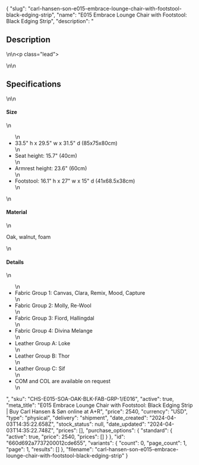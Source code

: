 {
  "slug": "carl-hansen-son-e015-embrace-lounge-chair-with-footstool-black-edging-strip",
  "name": "E015 Embrace Lounge Chair with Footstool: Black Edging Strip",
  "description": "<h2>Description</h2>\n<!-- split -->\n<p class=\"lead\"> </p>\n<!-- split -->\n<h2>Specifications</h2>\n<!-- split -->\n<h4>Size</h4>\n<ul>\n<li>33.5\" h x 29.5\" w x 31.5\" d (85x75x80cm)</li>\n<li>Seat height: 15.7\" (40cm)</li>\n<li>Armrest height: 23.6\" (60cm)</li>\n<li>Footstool: 16.1\" h x 27\" w x 15\" d (41x68.5x38cm)</li>\n</ul>\n<h4>Material</h4>\n<p>Oak, walnut, foam</p>\n<h4>Details</h4>\n<ul>\n<li>Fabric Group 1: Canvas, Clara, Remix, Mood, Capture</li>\n<li>Fabric Group 2: Molly, Re-Wool</li>\n<li>Fabric Group 3: Fiord, Hallingdal</li>\n<li>Fabric Group 4: Divina Melange</li>\n<li>Leather Group A: Loke</li>\n<li>Leather Group B: Thor</li>\n<li>Leather Group C: Sif</li>\n<li>COM and COL are available on request</li>\n</ul>",
  "sku": "CHS-E015-SOA-OAK-BLK-FAB-GRP-1/E016",
  "active": true,
  "meta_title": "E015 Embrace Lounge Chair with Footstool: Black Edging Strip | Buy Carl Hansen & Søn online at A+R",
  "price": 2540,
  "currency": "USD",
  "type": "physical",
  "delivery": "shipment",
  "date_created": "2024-04-03T14:35:22.658Z",
  "stock_status": null,
  "date_updated": "2024-04-03T14:35:22.748Z",
  "prices": [],
  "purchase_options": {
    "standard": {
      "active": true,
      "price": 2540,
      "prices": []
    }
  },
  "id": "660d692a7737200012cde655",
  "variants": {
    "count": 0,
    "page_count": 1,
    "page": 1,
    "results": []
  },
  "filename": "carl-hansen-son-e015-embrace-lounge-chair-with-footstool-black-edging-strip"
}
